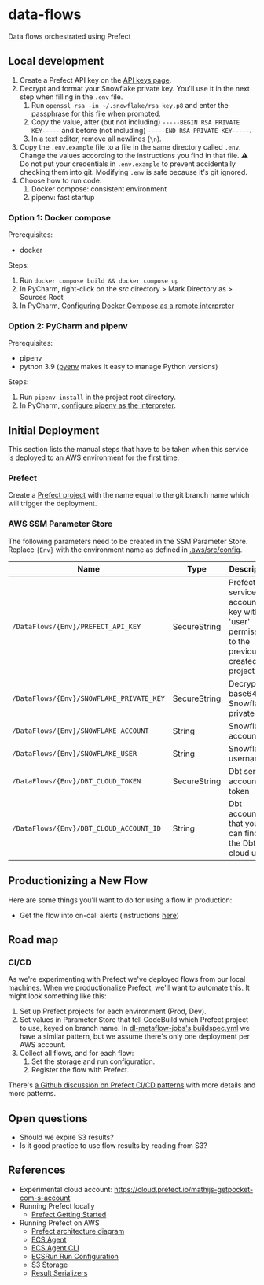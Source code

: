 # data-flows
Data flows orchestrated using Prefect

## Local development
1. Create a Prefect API key on the [API keys page](https://cloud.prefect.io/user/keys).
2. Decrypt and format your Snowflake private key. You'll use it in the next step when filling in the `.env` file.
   1. Run `openssl rsa -in ~/.snowflake/rsa_key.p8` and enter the passphrase for this file when prompted.
   2. Copy the value, after (but not including) `-----BEGIN RSA PRIVATE KEY-----` and before (not including) `-----END RSA PRIVATE KEY-----`.
   3. In a text editor, remove all newlines (`\n`).
3. Copy the `.env.example` file to a file in the same directory called `.env`. Change the values according to the instructions you find in that file. :warning: Do not put your credentials in `.env.example` to prevent accidentally checking them into git. Modifying `.env` is safe because it's git ignored.
4. Choose how to run code:
   1. Docker compose: consistent environment
   2. pipenv: fast startup

### Option 1: Docker compose
Prerequisites:
- docker

Steps:
1. Run `docker compose build && docker compose up`
2. In PyCharm, right-click on the _src_ directory > Mark Directory as > Sources Root
3. In PyCharm, [Configuring Docker Compose as a remote interpreter](https://www.jetbrains.com/help/pycharm/using-docker-compose-as-a-remote-interpreter.html#docker-compose-remote)

### Option 2: PyCharm and pipenv
Prerequisites:
- pipenv
- python 3.9 ([pyenv](https://github.com/pyenv/pyenv) makes it easy to manage Python versions)

Steps:
1. Run `pipenv install` in the project root directory.
2. In PyCharm, [configure pipenv as the interpreter](https://www.jetbrains.com/help/pycharm/pipenv.html#pipenv-existing-project).

## Initial Deployment
This section lists the manual steps that have to be taken
when this service is deployed to an AWS environment for the first time. 

### Prefect
Create a [Prefect project](https://docs.prefect.io/orchestration/concepts/projects.html)
with the name equal to the git branch name which will trigger the deployment.

### AWS SSM Parameter Store
The following parameters need to be created in the SSM Parameter Store.
Replace `{Env}` with the environment name as defined in
[.aws/src/config](https://github.com/Pocket/data-flows/blob/main/.aws/src/config/index.ts).

| Name                                             | Type         | Description                                                                                |
|--------------------------------------------------|--------------|--------------------------------------------------------------------------------------------|
| `/DataFlows/{Env}/PREFECT_API_KEY`       | SecureString | Prefect service account API key with 'user' permissions to the  previously created project |
| `/DataFlows/{Env}/SNOWFLAKE_PRIVATE_KEY` | SecureString | Decrypted base64 Snowflake private key                                                     |
| `/DataFlows/{Env}/SNOWFLAKE_ACCOUNT`     | String       | Snowflake account id                                                                       |
| `/DataFlows/{Env}/SNOWFLAKE_USER`        | String       | Snowflake username                                                                         |
| `/DataFlows/{Env}/DBT_CLOUD_TOKEN`       | SecureString | Dbt service account token                                                                  |
| `/DataFlows/{Env}/DBT_CLOUD_ACCOUNT_ID`  | String       | Dbt account id that you can find in the Dbt cloud url                                      |

## Productionizing a New Flow

Here are some things you'll want to do for using a flow in production:
- Get the flow into on-call alerts (instructions [here](https://github.com/Pocket/data-flows/wiki/Getting-a-new-Flow-into-On-Call-Alerts))

## Road map

### CI/CD
As we're experimenting with Prefect we've deployed flows from our local machines. When we productionalize Prefect,
we'll want to automate this. It might look something like this: 

1. Set up Prefect projects for each environment (Prod, Dev).
2. Set values in Parameter Store that tell CodeBuild which Prefect project to use, keyed on branch name.
In [dl-metaflow-jobs's buildspec.yml](https://github.com/Pocket/dl-metaflow-jobs/blob/main/buildspec.yml)
we have a similar pattern, but we assume there's only one deployment per AWS account.
3. Collect all flows, and for each flow:
   1. Set the storage and run configuration.
   2. Register the flow with Prefect.

There's [a Github discussion on Prefect CI/CD patterns](https://github.com/PrefectHQ/prefect/discussions/4042)
with more details and more patterns.

## Open questions
- Should we expire S3 results?
- Is it good practice to use flow results by reading from S3?

## References
- Experimental cloud account: https://cloud.prefect.io/mathijs-getpocket-com-s-account
- Running Prefect locally
  - [Prefect Getting Started](https://docs.prefect.io/orchestration/getting-started/quick-start.html)
- Running Prefect on AWS
  - [Prefect architecture diagram](https://docs.prefect.io/orchestration/#architecture-overview) 
  - [ECS Agent](https://docs.prefect.io/orchestration/agents/ecs.html#running-ecs-agent-in-production)
  - [ECS Agent CLI](https://docs.prefect.io/api/latest/cli/agent.html#ecs-start)
  - [ECSRun Run Configuration](https://docs.prefect.io/api/latest/run_configs.html#ecsrun)
  - [S3 Storage](https://docs.prefect.io/api/latest/storage.html#s3)
  - [Result Serializers](https://docs.prefect.io/api/latest/engine/serializers.html#serializer)
